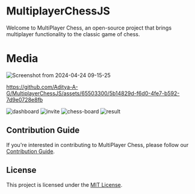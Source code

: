 # MultiplayerChessJS

Welcome to MultiPlayer Chess, an open-source project that brings multiplayer functionality to the classic game of chess.

# Media 

![Screenshot from 2024-04-24 09-15-25](https://github.com/Aditya-A-G/MultiplayerChessJS/assets/65503300/147f09d7-0d8e-4198-862d-d5e863f8da80)

https://github.com/Aditya-A-G/MultiplayerChessJS/assets/65503300/5b14829d-f6d0-4fe7-b592-7d9e0728e8fb

![dashboard](https://github.com/Aditya-A-G/MultiplayerChessJS/assets/65503300/69b34858-d0a4-4ce3-a163-8a80bb1b375c)
![invite](https://github.com/Aditya-A-G/MultiplayerChessJS/assets/65503300/8a95d83e-3a21-48ec-b590-295cd80894f0)
![chess-board](https://github.com/Aditya-A-G/MultiplayerChessJS/assets/65503300/f009042c-fbe4-429a-9d61-3aa30eeeb46b)
![result](https://github.com/Aditya-A-G/MultiplayerChessJS/assets/65503300/1bfa2544-4f0f-4a15-aed9-6ca4fe9b1337)


## Contribution Guide

If you're interested in contributing to MultiPlayer Chess, please follow our [Contribution Guide](CONTRIBUTING.md).

## License

This project is licensed under the [MIT License](LICENSE).



